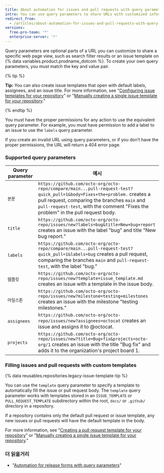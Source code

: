 ```yaml
---
title: About automation for issues and pull requests with query parameters
intro: You can use query parameters to share URLs with customized information.
redirect_from:
  - /articles/about-automation-for-issues-and-pull-requests-with-query-parameters
versions:
  free-pro-team: '*'
  enterprise-server: '*'
---
```


Query parameters are optional parts of a URL you can customize to share a specific web page view, such as search filter results or an issue template on {% data variables.product.prodname_dotcom %}. To create your own query parameters, you must match the key and value pair.

{% tip %}

**Tip:** You can also create issue templates that open with default labels, assignees, and an issue title. For more information, see "[Configuring issue templates for your repository](/articles/configuring-issue-templates-for-your-repository)" or "[Manually creating a single issue template for your repository](/articles/manually-creating-a-single-issue-template-for-your-repository)."

{% endtip %}

You must have the proper permissions for any action to use the equivalent query parameter. For example, you must have permission to add a label to an issue to use the `labels` query parameter.

If you create an invalid URL using query parameters, or if you don’t have the proper permissions, the URL will return a 404 error page.

### Supported query parameters

| Query parameter | 예시                                                                                                                                                                                                                                                              |
| --------------- | --------------------------------------------------------------------------------------------------------------------------------------------------------------------------------------------------------------------------------------------------------------- |
| `본문`            | `https://github.com/octo-org/octo-repo/compare/main...pull-request-test?quick_pull=1&body=Fixes+the+problem.` creates a pull request, comparing the branches `main` and `pull-request-test`, with the comment "Fixes the problem" in the pull request body. |
| `title`         | `https://github.com/octo-org/octo-repo/issues/new?labels=bug&title=New+bug+report` creates an issue with the label "bug" and title "New bug report."                                                                                                        |
| `labels`        | `https://github.com/octo-org/octo-repo/compare/main...pull-request-test?quick_pull=1&labels=bug` creates a pull request, comparing the branches `main` and `pull-request-test`, with the label "bug."                                                       |
| `템플릿`           | `https://github.com/octo-org/octo-repo/issues/new?template=issue_template.md` creates an issue with a template in the issue body.                                                                                                                               |
| `마일스톤`          | `https://github.com/octo-org/octo-repo/issues/new?milestone=testing+milestones` creates an issue with the milestone "testing milestones."                                                                                                                       |
| `assignees`     | `https://github.com/octo-org/octo-repo/issues/new?assignees=octocat` creates an issue and assigns it to @octocat.                                                                                                                                               |
| `projects`      | `https://github.com/octo-org/octo-repo/issues/new?title=Bug+fix&projects=octo-org/1` creates an issue with the title "Bug fix" and adds it to the organization's project board 1.                                                                           |

### Filling issues and pull requests with custom templates

{% data reusables.repositories.legacy-issue-template-tip %}

You can use the `template` query parameter to specify a template to automatically fill the issue or pull request body. The `template` query parameter works with templates stored in an `ISSUE_TEMPLATE` or `PULL_REQUEST_TEMPLATE` subdirectory within the root, `docs/` or `.github/` directory in a repository.

If a repository contains only the default pull request or issue template, any new issues or pull requests will have the default template in the body.

For more information, see "[Creating a pull request template for your repository](/articles/creating-a-pull-request-template-for-your-repository)" or "[Manually creating a single issue template for your repository](/articles/manually-creating-a-single-issue-template-for-your-repository)."

### 더 읽을거리

- "[Automation for release forms with query parameters](/articles/automation-for-release-forms-with-query-parameters)"
